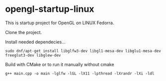 # opengl-startup-linux
This is startup project for OpenGL on LINUX Fedorra. 

Clone the project. 

Install needed dependecies...

    sudo dnf/apt-get install libglfw3-dev libgl1-mesa-dev libglu1-mesa-dev freeglut3-dev libglew-dev 
Build with CMake or to run it manually without cmake

    g++ main.cpp -o main -lglfw -lGL -lX11 -lpthread -lXrandr -lXi -ldl

    
    
